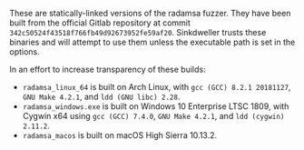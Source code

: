 These are statically-linked versions of the radamsa fuzzer. They have been built from the official Gitlab repository at commit `342c50524f43518f766fb49d92673952fe59af20`. Sinkdweller trusts these binaries and will attempt to use them unless the executable path is set in the options.

In an effort to increase transparency of these builds:

* `radamsa_linux_64` is built on Arch Linux, with `gcc (GCC) 8.2.1 20181127`, `GNU Make 4.2.1`, and `ldd (GNU libc) 2.28`.
* `radamsa_windows.exe` is built on Windows 10 Enterprise LTSC 1809, with Cygwin x64 using `gcc (GCC) 7.4.0`, `GNU Make 4.2.1`, and `ldd (cygwin) 2.11.2`.
* `radamsa_macos` is built on macOS High Sierra 10.13.2.